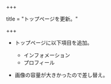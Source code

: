 +++

title = "トップページを更新。"

+++

- トップページに以下項目を追加。
    - インフォメーション
    - プロフィール

- 画像の容量が大きかったので差し替え。
